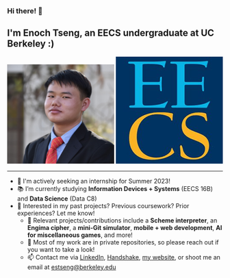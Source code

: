 ### Hi there! 👋

## I'm Enoch Tseng, an EECS undergraduate at UC Berkeley :)



<p align="center">
  <img src="Enoch_Headshot.jpg" alt="Picture of Enoch Tseng" height="auto" width="250" />
  <img src="EECS_Logo.jpg" alt="EECS" height="auto" width="250" />
</p>

---

- 🔎 I'm actively seeking an internship for Summer 2023!
- 📚 I’m currently studying **Information Devices + Systems** (EECS 16B) and **Data Science** (Data C8)
- 🧐 Interested in my past projects? Previous coursework? Prior experiences? Let me know!
  - 🚀 Relevant projects/contributions include a **Scheme interpreter**, an **Engima cipher**, a **mini-Git simulator**, **mobile + web development**, **AI for miscellaneous games**, and more!
  - 🏰 Most of my work are in private repositories, so please reach out if you want to take a look!
  - 📫 Contact me via [LinkedIn](https://www.linkedin.com/in/enoch-tseng/), [Handshake](https://app.joinhandshake.com/stu/users/33148613), [my website](https://enoch-tseng.github.io/), or shoot me an email at estseng@berkeley.edu

<!--
**enoch-tseng/enoch-tseng** is a ✨ _special_ ✨ repository because its `README.md` (this file) appears on your GitHub profile.

Here are some ideas to get you started:

- 🔭 I’m currently working on ...
- 🌱 I’m currently learning ...
- 👯 I’m looking to collaborate on ...
- 🤔 I’m looking for help with ...
- 💬 Ask me about ...
- 📫 How to reach me: ...
- 😄 Pronouns: ...
- ⚡ Fun fact: ...
-->

